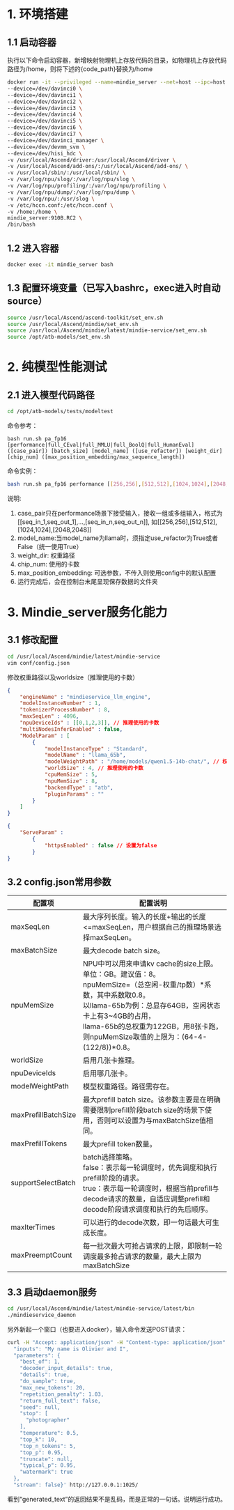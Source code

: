 # 1. 环境搭建
## 1.1 启动容器

执行以下命令启动容器，新增映射物理机上存放代码的目录，如物理机上存放代码路径为/home，则将下述的{code_path}替换为/home

```bash
docker run -it --privileged --name=mindie_server --net=host --ipc=host \
--device=/dev/davinci0 \
--device=/dev/davinci1 \
--device=/dev/davinci2 \
--device=/dev/davinci3 \
--device=/dev/davinci4 \
--device=/dev/davinci5 \
--device=/dev/davinci6 \
--device=/dev/davinci7 \
--device=/dev/davinci_manager \
--device=/dev/devmm_svm \
--device=/dev/hisi_hdc \
-v /usr/local/Ascend/driver:/usr/local/Ascend/driver \
-v /usr/local/Ascend/add-ons/:/usr/local/Ascend/add-ons/ \
-v /usr/local/sbin/:/usr/local/sbin/ \
-v /var/log/npu/slog/:/var/log/npu/slog \
-v /var/log/npu/profiling/:/var/log/npu/profiling \
-v /var/log/npu/dump/:/var/log/npu/dump \
-v /var/log/npu/:/usr/slog \
-v /etc/hccn.conf:/etc/hccn.conf \
-v /home:/home \
mindie_server:910B.RC2 \
/bin/bash
```

## 1.2 进入容器
```bash
docker exec -it mindie_server bash
```

## 1.3 配置环境变量（已写入bashrc，exec进入时自动source）

```bash
source /usr/local/Ascend/ascend-toolkit/set_env.sh
source /usr/local/Ascend/mindie/set_env.sh
source /usr/local/Ascend/mindie/latest/mindie-service/set_env.sh
source /opt/atb-models/set_env.sh
```

# 2. 纯模型性能测试
## 2.1 进入模型代码路径
```bash
cd /opt/atb-models/tests/modeltest
```
命令参考：
```
bash run.sh pa_fp16 [performance|full_CEval|full_MMLU|full_BoolQ|full_HumanEval] ([case_pair]) [batch_size] [model_name] ([use_refactor]) [weight_dir] [chip_num] ([max_position_embedding/max_sequence_length])
```
命令实例：
```bash
bash run.sh pa_fp16 performance [[256,256],[512,512],[1024,1024],[2048,2048]] 16 llama True /nfs_share/weights/llama2_13b 8
```
说明:
1. case_pair只在performance场景下接受输入，接收一组或多组输入，格式为[[seq_in_1,seq_out_1],...,[seq_in_n,seq_out_n]], 如[[256,256],[512,512],[1024,1024],[2048,2048]]
2. model_name:当model_name为llama时，须指定use_refactor为True或者False（统一使用True）
4. weight_dir: 权重路径
5. chip_num: 使用的卡数
6. max_position_embedding: 可选参数，不传入则使用config中的默认配置
7. 运行完成后，会在控制台末尾呈现保存数据的文件夹

# 3. Mindie_server服务化能力
## 3.1 修改配置
```bash
cd /usr/local/Ascend/mindie/latest/mindie-service
vim conf/config.json
```
修改权重路径以及worldsize（推理使用的卡数）
```json
{
    "engineName" : "mindieservice_llm_engine",
    "modelInstanceNumber" : 1,
    "tokenizerProcessNumber" : 8,
    "maxSeqLen" : 4096,
    "npuDeviceIds" : [[0,1,2,3]], // 推理使用的卡数
    "multiNodesInferEnabled" : false,
    "ModelParam" : [
        {
            "modelInstanceType" : "Standard",
            "modelName" : "llama_65b",
            "modelWeightPath" : "/home/models/qwen1.5-14b-chat/", // 权重路径
            "worldSize" : 4, // 推理使用的卡数
            "cpuMemSize" : 5,
            "npuMemSize" : 8,
            "backendType" : "atb",
            "pluginParams" : ""
        }
    ]
}
```
```json
{
    "ServeParam" :
        {
            "httpsEnabled" : false // 设置为false
        }
}
```

## 3.2 config.json常用参数

| 配置项 | 配置说明 |
|  ----  | ----  |
| maxSeqLen | 最大序列长度。输入的长度+输出的长度<=maxSeqLen，用户根据自己的推理场景选择maxSeqLen。|
| maxBatchSize | 最大decode batch size。|
| npuMemSize | NPU中可以用来申请kv cache的size上限。单位：GB。建议值：8。<br>npuMemSize=（总空闲-权重/tp数）*系数，其中系数取0.8。<br>以llama-65b为例：总显存64GB，空闲状态卡上有3~4GB的占用，<br>llama-65b的总权重为122GB，用8张卡跑，则npuMemSize取值的上限为：(64-4-(122/8))*0.8。|
| worldSize | 启用几张卡推理。|
| npuDeviceIds | 启用哪几张卡。|
| modelWeightPath | 模型权重路径。路径需存在。|
| maxPrefillBatchSize | 最大prefill batch size。该参数主要是在明确需要限制prefill阶段batch size的场景下使用，否则可以设置为与maxBatchSize值相同。|
| maxPrefillTokens | 最大prefill token数量。|
| supportSelectBatch | batch选择策略。<br>false：表示每一轮调度时，优先调度和执行prefill阶段的请求。<br>true：表示每一轮调度时，根据当前prefill与decode请求的数量，自适应调整prefill和decode阶段请求调度和执行的先后顺序。|
| maxIterTimes | 可以进行的decode次数，即一句话最大可生成长度。|
| maxPreemptCount | 每一批次最大可抢占请求的上限，即限制一轮调度最多抢占请求的数量，最大上限为maxBatchSize|

## 3.3 启动daemon服务
```bash
cd /usr/local/Ascend/mindie/latest/mindie-service/latest/bin
./mindieservice_daemon
```
另外新起一个窗口（也要进入docker），输入命令发送POST请求：
```bash
curl -H "Accept: application/json" -H "Content-type: application/json" -X POST -d '{
  "inputs": "My name is Olivier and I",
  "parameters": {
    "best_of": 1,
    "decoder_input_details": true,
    "details": true,
    "do_sample": true,
    "max_new_tokens": 20,
    "repetition_penalty": 1.03,
    "return_full_text": false,
    "seed": null,
    "stop": [
      "photographer"
    ],
    "temperature": 0.5,
    "top_k": 10,
    "top_n_tokens": 5,
    "top_p": 0.95,
    "truncate": null,
    "typical_p": 0.95,
    "watermark": true
  },
  "stream": false}' http://127.0.0.1:1025/
```
看到“generated_text”的返回结果不是乱码，而是正常的一句话。说明运行成功。
